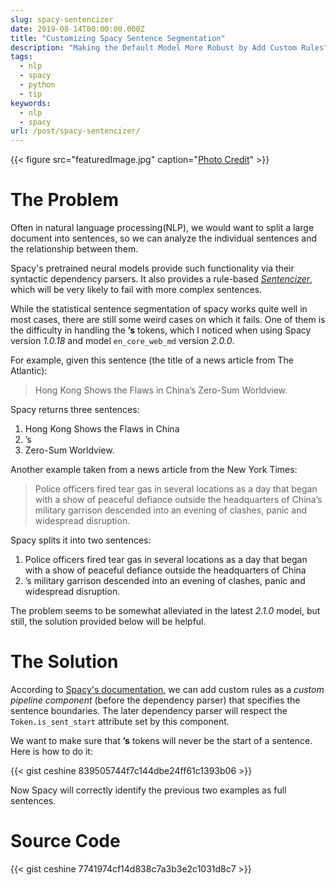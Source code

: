 ```yaml
---
slug: spacy-sentencizer
date: 2019-08-14T00:00:00.000Z
title: "Customizing Spacy Sentence Segmentation"
description: "Making the Default Model More Robust by Add Custom Rules"
tags:
  - nlp
  - spacy
  - python
  - tip
keywords:
  - nlp
  - spacy
url: /post/spacy-sentencizer/
---
```


{{< figure src="featuredImage.jpg" caption="[Photo Credit](https://pixabay.com/photos/cat-sweet-kitty-animals-feline-323262/)" >}}

# The Problem

Often in natural language processing(NLP), we would want to split a large document into sentences, so we can analyze the individual sentences and the relationship between them.

Spacy's pretrained neural models provide such functionality via their syntactic dependency parsers. It also provides a rule-based [*Sentencizer*](https://spacy.io/api/sentencizer), which will be very likely to fail with more complex sentences.

While the statistical sentence segmentation of spacy works quite well in most cases, there are still some weird cases on which it fails. One of them is the difficulty in handling the **’s** tokens, which I noticed when using Spacy version *1.0.18* and model `en_core_web_md` version *2.0.0*.

For example, given this sentence (the title of a news article from The Atlantic):

> Hong Kong Shows the Flaws in China’s Zero-Sum Worldview.

Spacy returns three sentences:

1. Hong Kong Shows the Flaws in China
2. ’s
3. Zero-Sum Worldview.

Another example taken from a news article from the New York Times:

> Police officers fired tear gas in several locations as a day that began with a show of peaceful defiance outside the headquarters of China’s military garrison descended into an evening of clashes, panic and widespread disruption.

Spacy splits it into two sentences:

1. Police officers fired tear gas in several locations as a day that began with a show of peaceful defiance outside the headquarters of China
2. ’s military garrison descended into an evening of clashes, panic and widespread disruption.

The problem seems to be somewhat alleviated in the latest *2.1.0* model, but still, the solution provided below will be helpful.

# The Solution

According to [Spacy's documentation](https://spacy.io/usage/linguistic-features#sbd-custom), we can add custom rules as a *custom pipeline component* (before the dependency parser) that specifies the sentence boundaries. The later dependency parser will respect the `Token.is_sent_start` attribute set by this component.

We want to make sure that **’s** tokens will never be the start of a sentence. Here is how to do it:

{{< gist ceshine 839505744f7c144dbe24ff61c1393b06 >}}

Now Spacy will correctly identify the previous two examples as full sentences.

# Source Code

{{< gist ceshine 7741974cf14d838c7a3b3e2c1031d8c7 >}}
